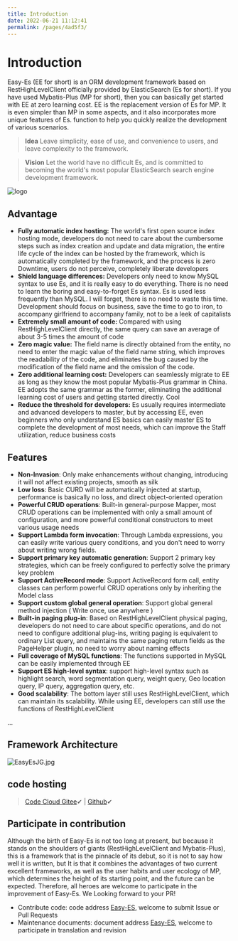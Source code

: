 ```yaml
---
title: Introduction
date: 2022-06-21 11:12:41
permalink: /pages/4ad5f3/
---
```


# Introduction

Easy-Es (EE for short) is an ORM development framework based on RestHighLevelClient officially provided by ElasticSearch (Es for short). If you have used Mybatis-Plus (MP for short), then you can basically get started with EE at zero learning cost. EE is the replacement version of Es for MP. It is even simpler than MP in some aspects, and it also incorporates more unique features of Es. function to help you quickly realize the development of various scenarios.

> **Idea** Leave simplicity, ease of use, and convenience to users, and leave complexity to the framework.

> **Vision** Let the world have no difficult Es, and is committed to becoming the world's most popular ElasticSearch search engine development framework.

![logo](https://iknow.hs.net/9fa0407f-30ff-4d8b-82da-a4990e41a04b.png)

## Advantage

- **Fully automatic index hosting:** The world's first open source index hosting mode, developers do not need to care about the cumbersome steps such as index creation and update and data migration, the entire life cycle of the index can be hosted by the framework, which is automatically completed by the framework, and the process is zero Downtime, users do not perceive, completely liberate developers
- **Shield language differences:** Developers only need to know MySQL syntax to use Es, and it is really easy to do everything. There is no need to learn the boring and easy-to-forget Es syntax. Es is used less frequently than MySQL. I will forget, there is no need to waste this time. Development should focus on business, save the time to go to iron, to accompany girlfriend to accompany family, not to be a leek of capitalists
- **Extremely small amount of code:** Compared with using RestHighLevelClient directly, the same query can save an average of about 3-5 times the amount of code
- **Zero magic value:** The field name is directly obtained from the entity, no need to enter the magic value of the field name string, which improves the readability of the code, and eliminates the bug caused by the modification of the field name and the omission of the code.
- **Zero additional learning cost:** Developers can seamlessly migrate to EE as long as they know the most popular Mybatis-Plus grammar in China. EE adopts the same grammar as the former, eliminating the additional learning cost of users and getting started directly. Cool
- **Reduce the threshold for developers:** Es usually requires intermediate and advanced developers to master, but by accessing EE, even beginners who only understand ES basics can easily master ES to complete the development of most needs, which can improve the Staff utilization, reduce business costs

## Features

- **Non-Invasion**: Only make enhancements without changing, introducing it will not affect existing projects, smooth as silk
- **Low loss**: Basic CURD will be automatically injected at startup, performance is basically no loss, and direct object-oriented operation
- **Powerful CRUD operations**: Built-in general-purpose Mapper, most CRUD operations can be implemented with only a small amount of configuration, and more powerful conditional constructors to meet various usage needs
- **Support Lambda form invocation**: Through Lambda expressions, you can easily write various query conditions, and you don't need to worry about writing wrong fields.
- **Support primary key automatic generation**: Support 2 primary key strategies, which can be freely configured to perfectly solve the primary key problem
- **Support ActiveRecord mode**: Support ActiveRecord form call, entity classes can perform powerful CRUD operations only by inheriting the Model class
- **Support custom global general operation**: Support global general method injection ( Write once, use anywhere )
- **Built-in paging plug-in**: Based on RestHighLevelClient physical paging, developers do not need to care about specific operations, and do not need to configure additional plug-ins, writing paging is equivalent to ordinary List query, and maintains the same paging return fields as the PageHelper plugin, no need to worry about naming effects
- **Full coverage of MySQL functions**: The functions supported in MySQL can be easily implemented through EE
- **Support ES high-level syntax**: support high-level syntax such as highlight search, word segmentation query, weight query, Geo location query, IP query, aggregation query, etc.
- **Good scalability**: The bottom layer still uses RestHighLevelClient, which can maintain its scalability. While using EE, developers can still use the functions of RestHighLevelClient

...

## Framework Architecture

![EasyEsJG.jpg](https://iknow.hs.net/27fb40b8-22d4-45c2-92e0-1471112d5102.jpg)

## code hosting

> [Code Cloud Gitee](https://gitee.com/dromara/easy-es)✔ | [Github](https://github.com/dromara/easy-es)✔


## Participate in contribution
Although the birth of Easy-Es is not too long at present, but because it stands on the shoulders of giants (RestHighLevelClient and Mybatis-Plus), this is a framework that is the pinnacle of its debut, so it is not to say how well it is written, but It is that it combines the advantages of two current excellent frameworks, as well as the user habits and user ecology of MP, which determines the height of its starting point, and the future can be expected. Therefore, all heroes are welcome to participate in the improvement of Easy-Es. We Looking forward to your PR!

- Contribute code: code address [Easy-ES](https://gitee.com/dromara/easy-es), welcome to submit Issue or Pull Requests
- Maintenance documents: document address [Easy-ES](https://github.com/xpc1024/easy-es-home-pages), welcome to participate in translation and revision